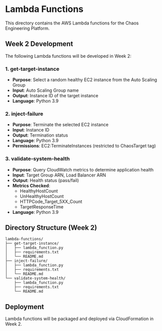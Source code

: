 # Lambda Functions

This directory contains the AWS Lambda functions for the Chaos Engineering Platform.

## Week 2 Development

The following Lambda functions will be developed in Week 2:

### 1. get-target-instance
- **Purpose**: Select a random healthy EC2 instance from the Auto Scaling Group
- **Input**: Auto Scaling Group name
- **Output**: Instance ID of the target instance
- **Language**: Python 3.9

### 2. inject-failure
- **Purpose**: Terminate the selected EC2 instance
- **Input**: Instance ID
- **Output**: Termination status
- **Language**: Python 3.9
- **Permissions**: EC2:TerminateInstances (restricted to ChaosTarget tag)

### 3. validate-system-health
- **Purpose**: Query CloudWatch metrics to determine application health
- **Input**: Target Group ARN, Load Balancer ARN
- **Output**: Health status (pass/fail)
- **Metrics Checked**:
  - HealthyHostCount
  - UnHealthyHostCount
  - HTTPCode_Target_5XX_Count
  - TargetResponseTime
- **Language**: Python 3.9

## Directory Structure (Week 2)

```
lambda-functions/
├── get-target-instance/
│   ├── lambda_function.py
│   ├── requirements.txt
│   └── README.md
├── inject-failure/
│   ├── lambda_function.py
│   ├── requirements.txt
│   └── README.md
└── validate-system-health/
    ├── lambda_function.py
    ├── requirements.txt
    └── README.md
```

## Deployment

Lambda functions will be packaged and deployed via CloudFormation in Week 2.
